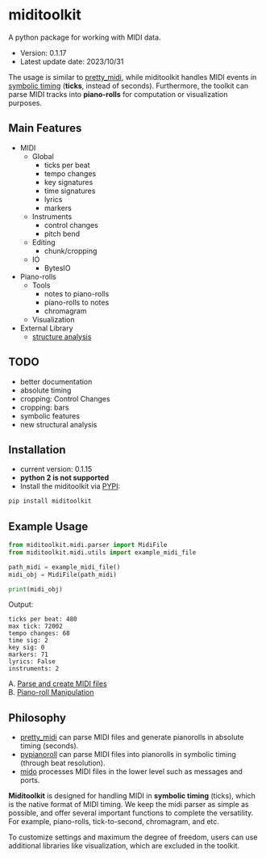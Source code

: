 # miditoolkit

A python package for working with MIDI data. 

* Version: 0.1.17
* Latest update date: 2023/10/31

The usage is similar to [pretty_midi](https://github.com/craffel/pretty-midi), while miditoolkit handles MIDI events in [symbolic timing](https://mido.readthedocs.io/en/latest/midi_files.html#about-the-time-attribute) (**ticks**, instead of seconds). Furthermore, the toolkit can parse MIDI tracks into **piano-rolls** for computation or visualization purposes.

## Main Features
* MIDI
    * Global
        * ticks per beat
        * tempo changes
        * key signatures
        * time signatures
        * lyrics
        * markers
    * Instruments
        * control changes
        * pitch bend
    * Editing
        * chunk/cropping
    * IO
        * BytesIO
* Piano-rolls    
    * Tools
        * notes to piano-rolls
        * piano-rolls to notes
        * chromagram
    * Visualization
* External Library
   * [structure analysis](https://github.com/wayne391/sf_segmenter)
   
## TODO
* better documentation
* absolute timing
* cropping: Control Changes
* cropping: bars
* symbolic features
* new structural analysis

## Installation
* current version: 0.1.15
* **python 2 is not supported**   
* Install the miditoolkit via [PYPI](https://pypi.org/project/miditoolkit/):
```bash
pip install miditoolkit
```

## Example Usage

```python
from miditoolkit.midi.parser import MidiFile
from miditoolkit.midi.utils import example_midi_file

path_midi = example_midi_file()
midi_obj = MidiFile(path_midi)

print(midi_obj)
```

Output:
```
ticks per beat: 480
max tick: 72002
tempo changes: 68
time sig: 2
key sig: 0
markers: 71
lyrics: False
instruments: 2
```
A. [Parse and create MIDI files](examples/parse_and_create_MIDI_files.ipynb)  
B. [Piano-roll Manipulation](examples/pinoroll_manipulation.ipynb)


## Philosophy
* [pretty_midi](https://github.com/craffel/pretty-midi) can parse MIDI files and generate pianorolls in absolute timing (seconds). 
* [pypianoroll](https://github.com/salu133445/pypianoroll) can parse MIDI files into pianorolls in symbolic timing (through beat resolution).
* [mido](https://github.com/mido/mido) processes MIDI files in the lower level such as messages and ports.

**Miditoolkit** is designed for handling MIDI in **symbolic timing** (ticks), which is the native format of MIDI timing. We keep the midi parser as simple as possible, and offer several important functions to complete the versatility. For example, piano-rolls, tick-to-second, chromagram, and etc.

To customize settings and maximum the degree of freedom, users can use additional libraries like visualization, which are excluded in the toolkit. 


